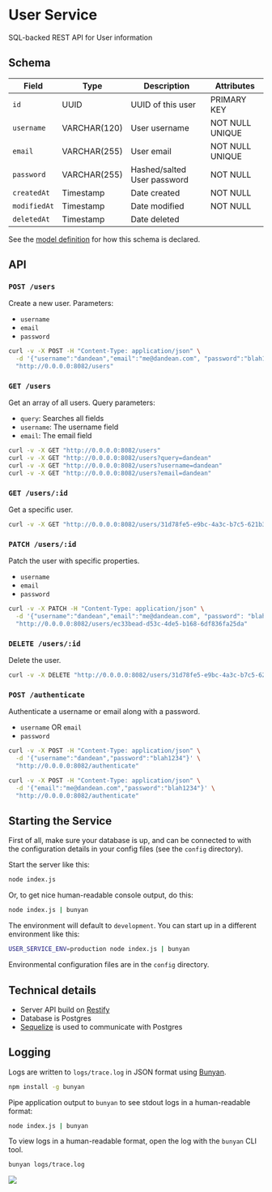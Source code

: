 User Service
============

SQL-backed REST API for User information


Schema
------

| Field               | Type         | Description                 | Attributes      |
| ------------------- | ---------    | --------------------------- | --------------- | 
| `id`                | UUID         | UUID of this user           | PRIMARY KEY     |
| `username`          | VARCHAR(120) | User username               | NOT NULL UNIQUE |
| `email`             | VARCHAR(255) | User email                  | NOT NULL UNIQUE |
| `password`          | VARCHAR(255) | Hashed/salted User password | NOT NULL        |
| `createdAt`         | Timestamp    | Date created                | NOT NULL        |
| `modifiedAt`        | Timestamp    | Date modified               | NOT NULL        |
| `deletedAt`         | Timestamp    | Date deleted                |                 |

See the [model definition](lib/models/user.js) for how this schema is declared.


API
---

### `POST /users`

Create a new user. Parameters:

* `username`
* `email`
* `password`

```sh
curl -v -X POST -H "Content-Type: application/json" \
  -d '{"username":"dandean","email":"me@dandean.com", "password":"blah1234"}' \
  "http://0.0.0.0:8082/users"
```


### `GET /users`

Get an array of all users. Query parameters:

* `query`: Searches all fields
* `username`: The username field
* `email`: The email field

```sh
curl -v -X GET "http://0.0.0.0:8082/users"
curl -v -X GET "http://0.0.0.0:8082/users?query=dandean"
curl -v -X GET "http://0.0.0.0:8082/users?username=dandean"
curl -v -X GET "http://0.0.0.0:8082/users?email=dandean"
```


### `GET /users/:id`

Get a specific user.

```sh
curl -v -X GET "http://0.0.0.0:8082/users/31d78fe5-e9bc-4a3c-b7c5-621b307a1a5f"
```


### `PATCH /users/:id`

Patch the user with specific properties.

* `username`
* `email`
* `password`

```sh
curl -v -X PATCH -H "Content-Type: application/json" \
  -d '{"username":"dandean","email":"me@dandean.com", "password": "blah1234"}' \
  "http://0.0.0.0:8082/users/ec33bead-d53c-4de5-b168-6df836fa25da"
```


### `DELETE /users/:id`

Delete the user.

```sh
curl -v -X DELETE "http://0.0.0.0:8082/users/31d78fe5-e9bc-4a3c-b7c5-621b307a1a5f"
```


### `POST /authenticate`

Authenticate a username or email along with a password.

* `username` OR `email`
* `password`

```sh
curl -v -X POST -H "Content-Type: application/json" \
  -d '{"username":"dandean","password":"blah1234"}' \
  "http://0.0.0.0:8082/authenticate"

curl -v -X POST -H "Content-Type: application/json" \
  -d '{"email":"me@dandean.com","password":"blah1234"}' \
  "http://0.0.0.0:8082/authenticate"
```


Starting the Service
--------------------

First of all, make sure your database is up, and can be connected to with the
configuration details in your config files (see the `config` directory).

Start the server like this:

```sh
node index.js
```

Or, to get nice human-readable console output, do this:

```sh
node index.js | bunyan
```

The environment will default to `development`. You can start up in a different
environment like this:

```sh
USER_SERVICE_ENV=production node index.js | bunyan
```

Environmental configuration files are in the `config` directory.


Technical details
-----------------

* Server API build on [Restify](https://github.com/mcavage/node-restify)
* Database is Postgres
* [Sequelize](http://sequelizejs.com/) is used to communicate with Postgres


Logging
-------

Logs are written to `logs/trace.log` in JSON format using [Bunyan](https://github.com/trentm/node-bunyan).

```sh
npm install -g bunyan
```

Pipe application output to `bunyan` to see stdout logs in a human-readable format:

```sh
node index.js | bunyan
```

To view logs in a human-readable format, open the log with the `bunyan` CLI tool.

```sh
bunyan logs/trace.log
```

![](https://f.cloud.github.com/assets/18332/2378250/909469f2-a88c-11e3-9a82-5b369a833184.png)
